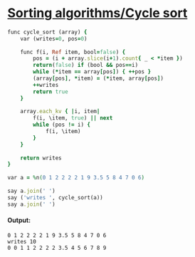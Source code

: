 [1]: http://rosettacode.org/wiki/Sorting_algorithms/Cycle_sort

# [Sorting algorithms/Cycle sort][1]

```ruby
func cycle_sort (array) {
    var (writes=0, pos=0)
 
    func f(i, Ref item, bool=false) {
        pos = (i + array.slice(i+1).count{ _ < *item })
        return(false) if (bool && pos==i)
        while (*item == array[pos]) { ++pos }
        (array[pos], *item) = (*item, array[pos])
        ++writes
        return true
    }
 
    array.each_kv { |i, item|
        f(i, \item, true) || next
        while (pos != i) {
            f(i, \item)
        }
    }
 
    return writes
}
 
var a = %n(0 1 2 2 2 2 1 9 3.5 5 8 4 7 0 6)
 
say a.join(' ')
say ('writes ', cycle_sort(a))
say a.join(' ')
```

#### Output:
```
0 1 2 2 2 2 1 9 3.5 5 8 4 7 0 6
writes 10
0 0 1 1 2 2 2 2 3.5 4 5 6 7 8 9
```
